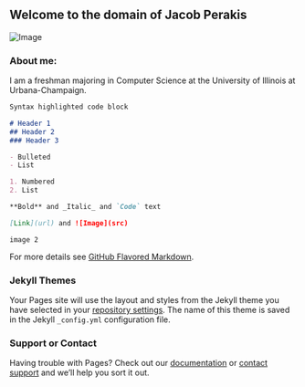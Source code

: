## Welcome to the domain of Jacob Perakis

![Image](https://user-images.githubusercontent.com/3214007/3396860-754db27e-e02e-11e7-9b45-8da7f921dc1f.PNG?raw=true)

### About me:


I am a freshman majoring in Computer Science at the University of Illinois at Urbana-Champaign.

```markdown
Syntax highlighted code block

# Header 1
## Header 2
### Header 3

- Bulleted
- List

1. Numbered
2. List

**Bold** and _Italic_ and `Code` text

[Link](url) and ![Image](src)
```
```
image 2
```
For more details see [GitHub Flavored Markdown](https://guides.github.com/features/mastering-markdown/).

### Jekyll Themes

Your Pages site will use the layout and styles from the Jekyll theme you have selected in your [repository settings](https://github.com/jacobvp2/jacobvp2.github.io/settings). The name of this theme is saved in the Jekyll `_config.yml` configuration file.

### Support or Contact

Having trouble with Pages? Check out our [documentation](https://help.github.com/categories/github-pages-basics/) or [contact support](https://github.com/contact) and we’ll help you sort it out.
